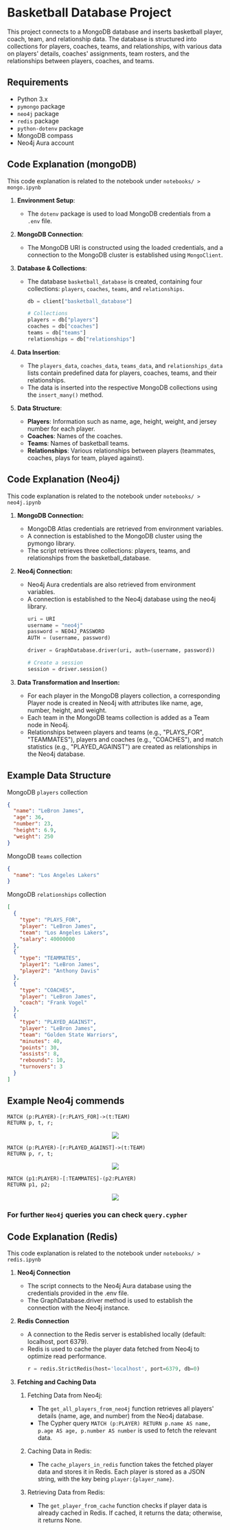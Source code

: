 # Basketball Database Project

This project connects to a MongoDB database and inserts basketball player, coach, team, and relationship data. The database is structured into collections for players, coaches, teams, and relationships, with various data on players' details, coaches' assignments, team rosters, and the relationships between players, coaches, and teams.

## Requirements

- Python 3.x
- `pymongo` package
- `neo4j` package
- `redis` package
- `python-dotenv` package
- MongoDB compass
- Neo4j Aura account


## Code Explanation (mongoDB)

This code explanation is related to the notebook under  `notebooks/ > mongo.ipynb`
1. **Environment Setup**: 
    - The `dotenv` package is used to load MongoDB credentials from a `.env` file.

2. **MongoDB Connection**:
    - The MongoDB URI is constructed using the loaded credentials, and a connection to the MongoDB cluster is established using `MongoClient`.

3. **Database & Collections**:
    - The database `basketball_database` is created, containing four collections: `players`, `coaches`, `teams`, and `relationships`.

        ```python
        db = client["basketball_database"]

        # Collections
        players = db["players"]
        coaches = db["coaches"]
        teams = db["teams"]
        relationships = db["relationships"]
        ```

4. **Data Insertion**:
    - The `players_data`, `coaches_data`, `teams_data`, and `relationships_data` lists contain predefined data for players, coaches, teams, and their relationships.
    - The data is inserted into the respective MongoDB collections using the `insert_many()` method.

5. **Data Structure**:
    - **Players**: Information such as name, age, height, weight, and jersey number for each player.
    - **Coaches**: Names of the coaches.
    - **Teams**: Names of basketball teams.
    - **Relationships**: Various relationships between players (teammates, coaches, plays for team, played against).


## Code Explanation (Neo4j)
This code explanation is related to the notebook under  `notebooks/ > neo4j.ipynb`
1. **MongoDB Connection:**

    - MongoDB Atlas credentials are retrieved from environment variables.
    - A connection is established to the MongoDB cluster using the pymongo library.
    - The script retrieves three collections: players, teams, and relationships from the basketball_database.

2. **Neo4j Connection:**

    - Neo4j Aura credentials are also retrieved from environment variables.
    - A connection is established to the Neo4j database using the neo4j library.
        ```python
        uri = URI
        username = "neo4j"
        password = NEO4J_PASSWORD
        AUTH = (username, password)

        driver = GraphDatabase.driver(uri, auth=(username, password))

        # Create a session
        session = driver.session()
        ```

3. **Data Transformation and Insertion:**

    - For each player in the MongoDB players collection, a corresponding Player node is created in Neo4j with attributes like name, age, number, height, and weight.
    - Each team in the MongoDB teams collection is added as a Team node in Neo4j.
    - Relationships between players and teams (e.g., "PLAYS_FOR", "TEAMMATES"), players and coaches (e.g., "COACHES"), and match statistics (e.g., "PLAYED_AGAINST") are created as relationships in the Neo4j database.

## Example Data Structure

MongoDB `players` collection

```json
{
  "name": "LeBron James",
  "age": 36,
  "number": 23,
  "height": 6.9,
  "weight": 250
}
```

MongoDB `teams` collection

```json
{
  "name": "Los Angeles Lakers"
}
```

MongoDB `relationships` collection

```json
[
  {
    "type": "PLAYS_FOR",
    "player": "LeBron James",
    "team": "Los Angeles Lakers",
    "salary": 40000000
  },
  {
    "type": "TEAMMATES",
    "player1": "LeBron James",
    "player2": "Anthony Davis"
  },
  {
    "type": "COACHES",
    "player": "LeBron James",
    "coach": "Frank Vogel"
  },
  {
    "type": "PLAYED_AGAINST",
    "player": "LeBron James",
    "team": "Golden State Warriors",
    "minutes": 40,
    "points": 30,
    "assists": 8,
    "rebounds": 10,
    "turnovers": 3
  }
]
```

## Example Neo4j commends

```neo4j
MATCH (p:PLAYER)-[r:PLAYS_FOR]->(t:TEAM)
RETURN p, t, r;
```
<p align="center">
    <img
        src="Graphs/Playes_for.png"
    />
</p>

```neo4j
MATCH (p:PLAYER)-[r:PLAYED_AGAINST]->(t:TEAM) 
RETURN p, r, t;
```

<p align="center">
    <img
        src="Graphs/PLAYED_AGAINST.png"
    />
</p>

```neo4j
MATCH (p1:PLAYER)-[:TEAMMATES]-(p2:PLAYER)
RETURN p1, p2;
```

<p align="center">
    <img
        src="Graphs/bloom-visualisation.png"
    />
</p>

### For further `Neo4j` queries you can check `query.cypher`


## Code Explanation (Redis)
This code explanation is related to the notebook under  `notebooks/ > redis.ipynb`

1. **Neo4j Connection**
    - The script connects to the Neo4j Aura database using the credentials provided in the .env file.
    - The GraphDatabase.driver method is used to establish the connection with the Neo4j instance.
2. **Redis Connection**
    - A connection to the Redis server is established locally (default: localhost, port 6379).
    - Redis is used to cache the player data fetched from Neo4j to optimize read performance.
        ```py
        r = redis.StrictRedis(host='localhost', port=6379, db=0)
        ```

3. **Fetching and Caching Data**

    1. Fetching Data from Neo4j:
        - The `get_all_players_from_neo4j` function retrieves all players' details (name, age, and number) from the Neo4j database.
        - The Cypher query `MATCH (p:PLAYER) RETURN p.name AS name, p.age AS age, p.number AS number` is used to fetch the relevant data.

    2. Caching Data in Redis:
    
        - The `cache_players_in_redis` function takes the fetched player data and stores it in Redis. Each player is stored as a JSON string, with the key being `player:{player_name}`.

    3. Retrieving Data from Redis:

        - The `get_player_from_cache` function checks if player data is already cached in Redis. If cached, it returns the data; otherwise, it returns None.